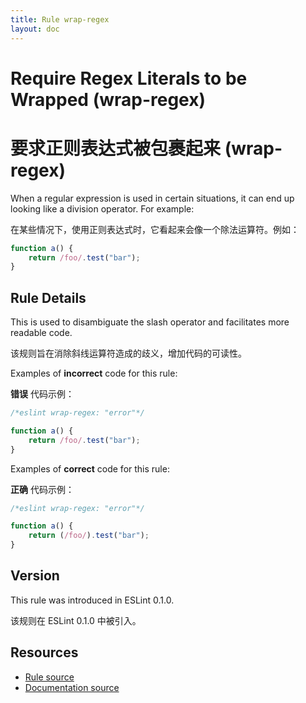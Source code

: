 ```yaml
---
title: Rule wrap-regex
layout: doc
---
```

<!-- Note: No pull requests accepted for this file. See README.md in the root directory for details. -->

# Require Regex Literals to be Wrapped (wrap-regex)

# 要求正则表达式被包裹起来 (wrap-regex)

When a regular expression is used in certain situations, it can end up looking like a division operator. For example:

在某些情况下，使用正则表达式时，它看起来会像一个除法运算符。例如：

```js
function a() {
    return /foo/.test("bar");
}
```

## Rule Details

This is used to disambiguate the slash operator and facilitates more readable code.

该规则旨在消除斜线运算符造成的歧义，增加代码的可读性。

Examples of **incorrect** code for this rule:

**错误** 代码示例：

```js
/*eslint wrap-regex: "error"*/

function a() {
    return /foo/.test("bar");
}
```

Examples of **correct** code for this rule:

**正确** 代码示例：

```js
/*eslint wrap-regex: "error"*/

function a() {
    return (/foo/).test("bar");
}
```

## Version

This rule was introduced in ESLint 0.1.0.

该规则在 ESLint 0.1.0 中被引入。

## Resources

* [Rule source](https://github.com/eslint/eslint/tree/master/lib/rules/wrap-regex.js)
* [Documentation source](https://github.com/eslint/eslint/tree/master/docs/rules/wrap-regex.md)

